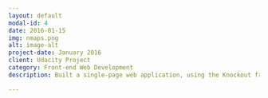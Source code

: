 ```yaml
---
layout: default
modal-id: 4
date: 2016-01-15
img: nmaps.png
alt: image-alt
project-date: January 2016
client: Udacity Project
category: Front-end Web Development
description: Built a single-page web application, using the Knockout framework, that displays a Google Map of an area and various points of interest. Users can search all included landmarks and, when selected, additional information about a landmark is presented from the Wunderground and Wikipedia APIs. <a href="http://kfmahre.github.io/Neighborhood-Map/"><strong><p>Live</p></strong></a>.

---
```

